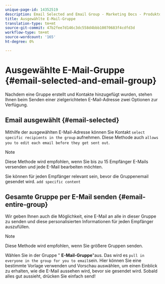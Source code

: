 ```yaml
---
unique-page-id: 14352519
description: Email Selected and Email Group - Marketing Docs - Produktdokumentation
title: Ausgewählte E-Mail-Gruppe
translation-type: tm+mt
source-git-commit: 47b2fee7d146c3dc558d4bbb10070683f4cdfd3d
workflow-type: tm+mt
source-wordcount: '165'
ht-degree: 0%

---
```



# Ausgewählte E-Mail-Gruppe {#email-selected-and-email-group}

Nachdem eine Gruppe erstellt und Kontakte hinzugefügt wurden, stehen Ihnen beim Senden einer zielgerichteten E-Mail-Adresse zwei Optionen zur Verfügung.

## Email ausgewählt {#email-selected}

Mithilfe der ausgewählten E-Mail-Adresse können Sie Kontakt `select specific recipients in the group` aufnehmen. Diese Methode auch `allows you to edit each email before they get sent out`.

>[!NOTE]
>
>Diese Methode wird empfohlen, wenn Sie bis zu 15 Empfänger E-Mails versenden und jede E-Mail bearbeiten möchten.

Sie können für jeden Empfänger relevant sein, bevor die Gruppenemail gesendet wird. `add specific content`

## Gesamte Gruppe per E-Mail senden {#email-entire-group}

Wir geben Ihnen auch die Möglichkeit, eine E-Mail an alle in dieser Gruppe zu senden und diese personalisierten Informationen für jeden Empfänger auszufüllen.

>[!NOTE]
>
>Diese Methode wird empfohlen, wenn Sie größere Gruppen senden.

Wählen Sie in der Gruppe &quot; **E-Mail-Gruppe**&quot;aus. Das wird es `pull in everyone in the group for you to email`sein.  Hier können Sie eine bestimmte Vorlage verwenden und Vorschau auswählen, um einen Einblick zu erhalten, wie die E-Mail aussehen wird, bevor sie gesendet wird. Sobald alles gut aussieht, drücken Sie einfach send!
